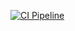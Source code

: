 [![CI Pipeline](https://github.com/bhos-qa/lab-2-glynzr/actions/workflows/gitlab-ci.yml/badge.svg?branch=feature%2Flab2)](https://github.com/bhos-qa/lab-2-glynzr/actions/workflows/gitlab-ci.yml)
